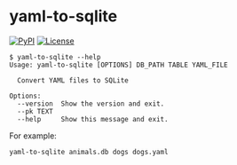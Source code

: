 # yaml-to-sqlite

[![PyPI](https://img.shields.io/pypi/v/yaml-to-sqlite.svg)](https://pypi.org/project/yaml-to-sqlite/)
[![License](https://img.shields.io/badge/license-Apache%202.0-blue.svg)](https://github.com/simonw/yaml-to-sqlite/blob/master/LICENSE)

```
$ yaml-to-sqlite --help
Usage: yaml-to-sqlite [OPTIONS] DB_PATH TABLE YAML_FILE

  Convert YAML files to SQLite

Options:
  --version  Show the version and exit.
  --pk TEXT
  --help     Show this message and exit.
```

For example:

    yaml-to-sqlite animals.db dogs dogs.yaml
